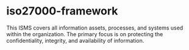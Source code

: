 # iso27000-framework
This ISMS covers all information assets, processes, and systems used within the organization. The primary focus is on protecting the confidentiality, integrity, and availability of information.
